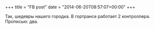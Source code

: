 +++
title = "FB post"
date = "2014-06-20T08:57:07+00:00"
+++

Так, шедевры нашего городка. В гортрансе работает 2 контроллера. Прописью: два.



